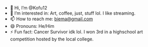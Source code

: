- 👋 Hi, I’m @Kofu12
- 👀 I’m interested in: Art, coffee, just, stuff lol. I like streaming.
- 📫 How to reach me: biema@gmail.com
- 😄 Pronouns: He/Him
- ⚡ Fun fact: Cancer Survivor idk lol. I won 3rd in a highschool art competition hosted by the local college. 

<!---
Kofu1221/Kofu1221 is a ✨ special ✨ repository because its `README.md` (this file) appears on your GitHub profile.
You can click the Preview link to take a look at your changes.
--->
